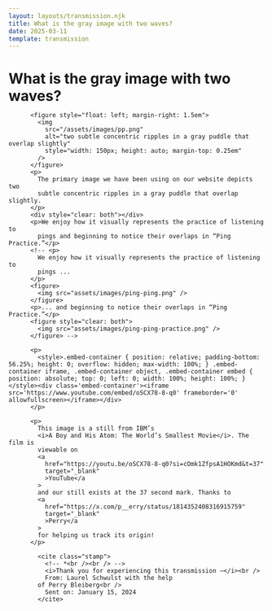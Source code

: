 ```yaml
---
layout: layouts/transmission.njk
title: What is the gray image with two waves?
date: 2025-03-11
template: transmission
---
```


<h1 class="transmission" style="margin-bottom: 0.25em;">
              <span class="ping"></span> What is the gray image with two waves?
            </h1>

          <figure style="float: left; margin-right: 1.5em">
            <img
              src="/assets/images/pp.png"
              alt="two subtle concentric ripples in a gray puddle that overlap slightly"
              style="width: 150px; height: auto; margin-top: 0.25em"
            />
          </figure>
          <p>
            The primary image we have been using on our website depicts two
            subtle concentric ripples in a gray puddle that overlap slightly.
          </p>
          <div style="clear: both"></div>
          <p>We enjoy how it visually represents the practice of listening to
            pings and beginning to notice their overlaps in “Ping Practice.”</p>
          <!-- <p>
            We enjoy how it visually represents the practice of listening to
            pings ...
          </p>
          <figure>
            <img src="assets/images/ping-ping.png" />
          </figure>
          <p>... and beginning to notice their overlaps in “Ping Practice.”</p>
          <figure style="clear: both">
            <img src="assets/images/ping-ping-practice.png" />
          </figure> -->

          <p>
            <style>.embed-container { position: relative; padding-bottom: 56.25%; height: 0; overflow: hidden; max-width: 100%; } .embed-container iframe, .embed-container object, .embed-container embed { position: absolute; top: 0; left: 0; width: 100%; height: 100%; }</style><div class='embed-container'><iframe src='https://www.youtube.com/embed/oSCX78-8-q0' frameborder='0' allowfullscreen></iframe></div>
          </p>

          <p>
            This image is a still from IBM’s
            <i>A Boy and His Atom: The World’s Smallest Movie</i>. The film is
            viewable on
            <a
              href="https://youtu.be/oSCX78-8-q0?si=cOmk1ZfpsA1HOKmd&t=37"
              target="_blank"
              >YouTube</a
            >
            and our still exists at the 37 second mark. Thanks to
            <a
              href="https://x.com/p__erry/status/1814352408316915759"
              target="_blank"
              >Perry</a
            >
            for helping us track its origin!
          </p>

            <cite class="stamp">
              <!-- *<br /><br /> -->
              <i>Thank you for experiencing this transmission —</i><br />
              From: Laurel Schwulst with the help
            of Perry Bleiberg<br />
              Sent on: January 15, 2024
            </cite>
